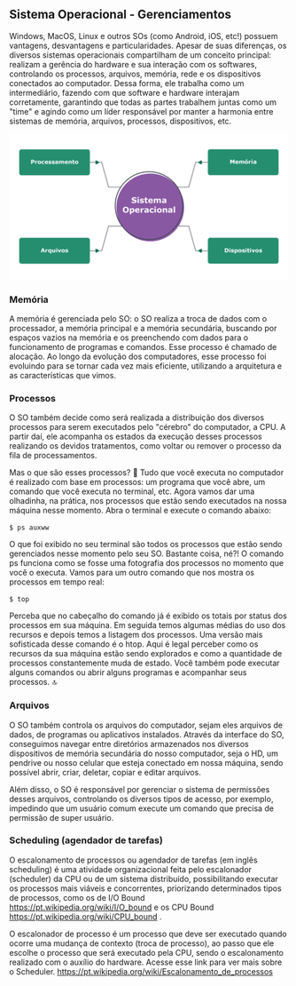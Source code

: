 ## Sistema Operacional - Gerenciamentos

Windows, MacOS, Linux e outros SOs (como Android, iOS, etc!) possuem vantagens, desvantagens e particularidades. Apesar de suas diferenças, os diversos sistemas operacionais compartilham de um conceito principal: realizam a gerência do hardware e sua interação com os softwares, controlando os processos, arquivos, memória, rede e os dispositivos conectados ao computador. Dessa forma, ele trabalha como um intermediário, fazendo com que software e hardware interajam corretamente, garantindo que todas as partes trabalhem juntas como um "time" e agindo como um líder responsável por manter a harmonia entre sistemas de memória, arquivos, processos, dispositivos, etc.

<img src='SO_managements-.png'>

### Memória

A memória é gerenciada pelo SO: o SO realiza a troca de dados com o processador, a memória principal e a memória secundária, buscando por espaços vazios na memória e os preenchendo com dados para o funcionamento de programas e comandos. Esse processo é chamado de alocação. Ao longo da evolução dos computadores, esse processo foi evoluindo para se tornar cada vez mais eficiente, utilizando a arquitetura e as características que vimos.

### Processos

O SO também decide como será realizada a distribuição dos diversos processos para serem executados pelo "cérebro" do computador, a CPU. A partir daí, ele acompanha os estados da execução desses processos realizando os devidos tratamentos, como voltar ou remover o processo da fila de processamentos.

Mas o que são esses processos? 🤔 Tudo que você executa no computador é realizado com base em processos: um programa que você abre, um comando que você executa no terminal, etc. Agora vamos dar uma olhadinha, na prática, nos processos que estão sendo executados na nossa máquina nesse momento. Abra o terminal e execute o comando abaixo:

```
$ ps auxww
```

O que foi exibido no seu terminal são todos os processos que estão sendo gerenciados nesse momento pelo seu SO. Bastante coisa, né?!
O comando ps funciona como se fosse uma fotografia dos processos no momento que você o executa. Vamos para um outro comando que nos mostra os processos em tempo real:

```
$ top
```

Perceba que no cabeçalho do comando já é exibido os totais por status dos processos em sua máquina. Em seguida temos algumas médias do uso dos recursos e depois temos a listagem dos processos. Uma versão mais sofisticada desse comando é o htop. Aqui é legal perceber como os recursos da sua máquina estão sendo explorados e como a quantidade de processos constantemente muda de estado. Você também pode executar alguns comandos ou abrir alguns programas e acompanhar seus processos. 🔝

### Arquivos

O SO também controla os arquivos do computador, sejam eles arquivos de dados, de programas ou aplicativos instalados. Através da interface do SO, conseguimos navegar entre diretórios armazenados nos diversos dispositivos de memória secundária do nosso computador, seja o HD, um pendrive ou nosso celular que esteja conectado em nossa máquina, sendo possível abrir, criar, deletar, copiar e editar arquivos.

Além disso, o SO é responsável por gerenciar o sistema de permissões desses arquivos, controlando os diversos tipos de acesso, por exemplo, impedindo que um usuário comum execute um comando que precisa de permissão de super usuário.

### Scheduling (agendador de tarefas)

O escalonamento de processos ou agendador de tarefas (em inglês scheduling) é uma atividade organizacional feita pelo escalonador (scheduler) da CPU ou de um sistema distribuído, possibilitando executar os processos mais viáveis e concorrentes, priorizando determinados tipos de processos, como os de I/O Bound https://pt.wikipedia.org/wiki/I/O_bound e os CPU Bound https://pt.wikipedia.org/wiki/CPU_bound .

O escalonador de processo é um processo que deve ser executado quando ocorre uma mudança de contexto (troca de processo), ao passo que ele escolhe o processo que será executado pela CPU, sendo o escalonamento realizado com o auxílio do hardware. Acesse esse link para ver mais sobre o Scheduler. https://pt.wikipedia.org/wiki/Escalonamento_de_processos
